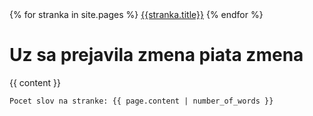 <html>
  <head>
  	<link rel="stylesheet" type="text/css" href={{ "/css/template.css" | absolute_url }}>
  </head>
  
 <body>
 <div class="navigation">
	{% for stranka in site.pages %}
	<a href="{{stranka.url}}">{{stranka.title}}</a>
	{% endfor %}
 </div>

 <h1> Uz sa prejavila zmena piata zmena</h1>
 
{{ content }}




 <div class="footer" markdown="1">

	Pocet slov na stranke: {{ page.content | number_of_words }}
	
</div>
 </body>
</html>


